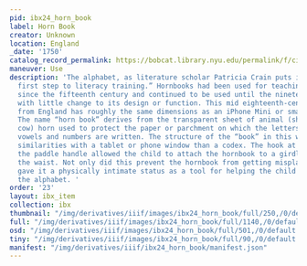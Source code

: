```yaml
---
pid: ibx24_horn_book
label: Horn Book
creator: Unknown
location: England
_date: '1750'
catalog_record_permalink: https://bobcat.library.nyu.edu/permalink/f/ci13eu/nyu_aleph004208062
maneuver: Use
description: 'The alphabet, as literature scholar Patricia Crain puts it, is “the
  first step to literacy training.” Hornbooks had been used for teaching the alphabet
  since the fifteenth century and continued to be used until the nineteenth century,
  with little change to its design or function. This mid eighteenth-century example
  from England has roughly the same dimensions as an iPhone Mini or small smartphone.
  The name “horn book” derives from the transparent sheet of animal (sheep, ox or
  cow) horn used to protect the paper or parchment on which the letters of the alphabet,
  vowels and numbers are written. The structure of the “book” in this way bears more
  similarities with a tablet or phone window than a codex. The hook at the end of
  the paddle handle allowed the child to attach the hornbook to a girdle worn around
  the waist. Not only did this prevent the hornbook from getting misplaced, but also
  gave it a physically intimate status as a tool for helping the child to memorize
  the alphabet. '
order: '23'
layout: ibx_item
collection: ibx
thumbnail: "/img/derivatives/iiif/images/ibx24_horn_book/full/250,/0/default.jpg"
full: "/img/derivatives/iiif/images/ibx24_horn_book/full/1140,/0/default.jpg"
osd: "/img/derivatives/iiif/images/ibx24_horn_book/full/501,/0/default.jpg"
tiny: "/img/derivatives/iiif/images/ibx24_horn_book/full/90,/0/default.jpg"
manifest: "/img/derivatives/iiif/ibx24_horn_book/manifest.json"
---
```

